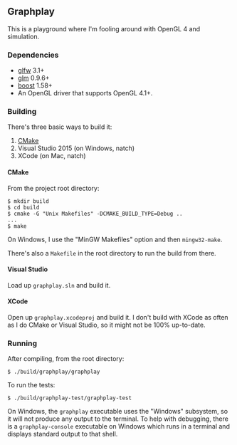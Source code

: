 ## Graphplay

This is a playground where I'm fooling around with OpenGL 4 and simulation.

### Dependencies

* [glfw](http://www.glfw.org/) 3.1+
* [glm](http://glm.g-truc.net/) 0.9.6+
* [boost](http://www.boost.org/) 1.58+
* An OpenGL driver that supports OpenGL 4.1+.

### Building

There's three basic ways to build it:

1. [CMake](https://cmake.org/)
1. Visual Studio 2015 (on Windows, natch)
1. XCode (on Mac, natch)

#### CMake

From the project root directory:

    $ mkdir build
    $ cd build
    $ cmake -G "Unix Makefiles" -DCMAKE_BUILD_TYPE=Debug ..
    ...
    $ make

On Windows, I use the "MinGW Makefiles" option and then `mingw32-make`.

There's also a `Makefile` in the root directory to run the build from there.

#### Visual Studio

Load up `graphplay.sln` and build it.

#### XCode

Open up `graphplay.xcodeproj` and build it. I don't build with XCode as often as I do CMake or Visual Studio, so it might not be 100% up-to-date.

### Running

After compiling, from the root directory:

    $ ./build/graphplay/graphplay

To run the tests:

    $ ./build/graphplay-test/graphplay-test

On Windows, the `graphplay` executable uses the "Windows" subsystem, so it will not produce any output to the terminal. To help with debugging, there is a `graphplay-console` executable on Windows which runs in a terminal and displays standard output to that shell.
